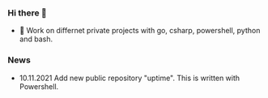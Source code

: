 ### Hi there 👋
- 🔭 Work on differnet private projects with go, csharp, powershell, python and bash.

### News
* 10.11.2021 Add new public repository "uptime". This is written with Powershell.
<!--
**USchimanski/uschimanski** is a ✨ _special_ ✨ repository because its `README.md` (this file) appears on your GitHub profile.

Here are some ideas to get you started:

- 🔭 I’m currently working on ...
- 🌱 I’m currently learning ...
- 👯 I’m looking to collaborate on ...
- 🤔 I’m looking for help with ...
- 💬 Ask me about ...
- 📫 How to reach me: ...
- 😄 Pronouns: ...
- ⚡ Fun fact: ...
-->
